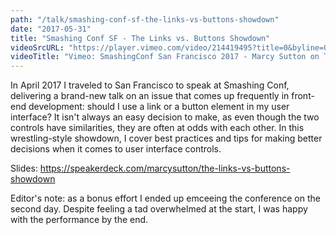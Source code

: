 ```yaml
---
path: "/talk/smashing-conf-sf-the-links-vs-buttons-showdown"
date: "2017-05-31"
title: "Smashing Conf SF - The Links vs. Buttons Showdown"
videoSrcURL: "https://player.vimeo.com/video/214419495?title=0&byline=0&portrait=0"
videoTitle: "Vimeo: SmashingConf San Francisco 2017 - Marcy Sutton on The Links VS Buttons Showdown"
---
```


In April 2017 I traveled to San Francisco to speak at Smashing Conf, delivering a brand-new talk on an issue that comes up frequently in front-end development: should I use a link or a button element in my user interface? It isn't always an easy decision to make, as even though the two controls have similarities, they are often at odds with each other. In this wrestling-style showdown, I cover best practices and tips for making better decisions when it comes to user interface controls.

Slides: <a href="https://speakerdeck.com/marcysutton/the-links-vs-buttons-showdown">https://speakerdeck.com/marcysutton/the-links-vs-buttons-showdown</a>

Editor's note: as a bonus effort I ended up emceeing the conference on the second day. Despite feeling a tad overwhelmed at the start, I was happy with the performance by the end.
